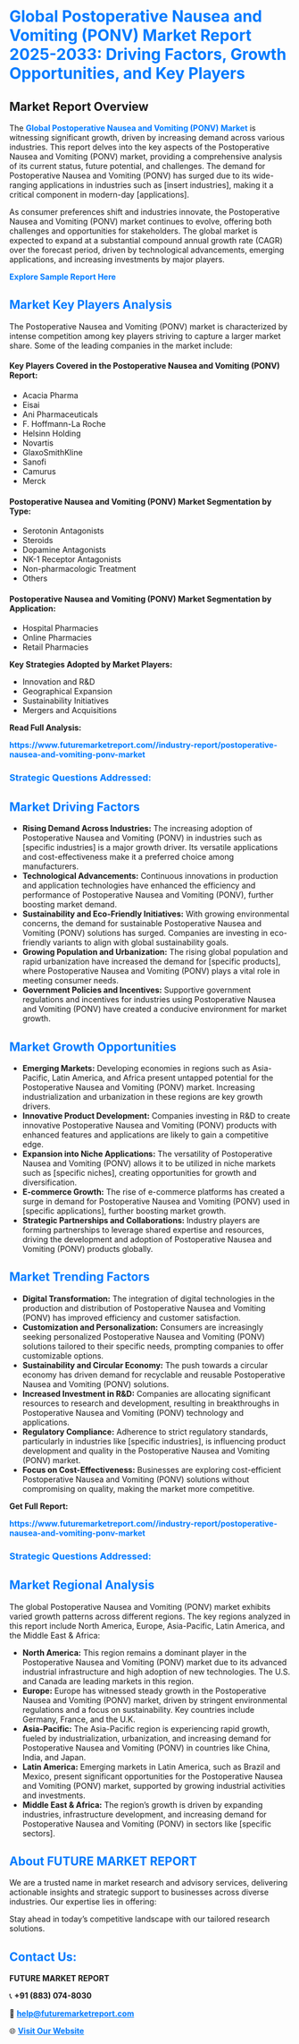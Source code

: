 <h1 style="color: #007BFF;">Global Postoperative Nausea and Vomiting (PONV) Market Report 2025-2033: Driving Factors, Growth Opportunities, and Key Players</h1>

<section id="overview">
<h2>Market Report Overview</h2>
<p>The <a href="https://www.futuremarketreport.com//industry-report/postoperative-nausea-and-vomiting-ponv-market" style="color: #007BFF; text-decoration: none;"><strong>Global Postoperative Nausea and Vomiting (PONV) Market</strong></a> is witnessing significant growth, driven by increasing demand across various industries. This report delves into the key aspects of the Postoperative Nausea and Vomiting (PONV) market, providing a comprehensive analysis of its current status, future potential, and challenges. The demand for Postoperative Nausea and Vomiting (PONV) has surged due to its wide-ranging applications in industries such as [insert industries], making it a critical component in modern-day [applications].</p>
<p>As consumer preferences shift and industries innovate, the Postoperative Nausea and Vomiting (PONV) market continues to evolve, offering both challenges and opportunities for stakeholders. The global market is expected to expand at a substantial compound annual growth rate (CAGR) over the forecast period, driven by technological advancements, emerging applications, and increasing investments by major players.</p>
</section>

<section id="overview">
<p><a href="https://www.futuremarketreport.com//request-sample/reportId=82823" style="color: #007BFF; text-decoration: none;"><strong>Explore Sample Report Here</strong></a></p>
</section>

<section id="key-players">
<h2 style="color: #007BFF;">Market Key Players Analysis</h2>
<p>The Postoperative Nausea and Vomiting (PONV) market is characterized by intense competition among key players striving to capture a larger market share. Some of the leading companies in the market include:</p>
<h4>Key Players Covered in the Postoperative Nausea and Vomiting (PONV) Report:</h4>
<ul><li>Acacia Pharma</li><li>Eisai</li><li>Ani Pharmaceuticals</li><li>F. Hoffmann-La Roche</li><li>Helsinn Holding</li><li>Novartis</li><li>GlaxoSmithKline</li><li>Sanofi</li><li>Camurus</li><li>Merck</li></ul>
<h4>Postoperative Nausea and Vomiting (PONV) Market Segmentation by Type:</h4>
<ul><li>Serotonin Antagonists</li><li>Steroids</li><li>Dopamine Antagonists</li><li>NK-1 Receptor Antagonists</li><li>Non-pharmacologic Treatment</li><li>Others</li></ul>

<h4>Postoperative Nausea and Vomiting (PONV) Market Segmentation by Application:</h4>
<ul><li>Hospital Pharmacies</li><li>Online Pharmacies</li><li>Retail Pharmacies</li></ul>
<p><strong>Key Strategies Adopted by Market Players:</strong></p>
<ul>
<li>Innovation and R&D</li>
<li>Geographical Expansion</li>
<li>Sustainability Initiatives</li>
<li>Mergers and Acquisitions</li>
</ul>
</section>

<section>
<p><strong>Read Full Analysis: </strong></p><a href="https://www.futuremarketreport.com//industry-report/postoperative-nausea-and-vomiting-ponv-market" style="color: #007BFF; text-decoration: none;"><strong>https://www.futuremarketreport.com//industry-report/postoperative-nausea-and-vomiting-ponv-market</strong></a>
<h3 style="color: #007BFF;">Strategic Questions Addressed:</h3>
</section>

<section id="driving-factors">
<h2 style="color: #007BFF;">Market Driving Factors</h2>
<ul>
<li><strong>Rising Demand Across Industries:</strong> The increasing adoption of Postoperative Nausea and Vomiting (PONV) in industries such as [specific industries] is a major growth driver. Its versatile applications and cost-effectiveness make it a preferred choice among manufacturers.</li>
<li><strong>Technological Advancements:</strong> Continuous innovations in production and application technologies have enhanced the efficiency and performance of Postoperative Nausea and Vomiting (PONV), further boosting market demand.</li>
<li><strong>Sustainability and Eco-Friendly Initiatives:</strong> With growing environmental concerns, the demand for sustainable Postoperative Nausea and Vomiting (PONV) solutions has surged. Companies are investing in eco-friendly variants to align with global sustainability goals.</li>
<li><strong>Growing Population and Urbanization:</strong> The rising global population and rapid urbanization have increased the demand for [specific products], where Postoperative Nausea and Vomiting (PONV) plays a vital role in meeting consumer needs.</li>
<li><strong>Government Policies and Incentives:</strong> Supportive government regulations and incentives for industries using Postoperative Nausea and Vomiting (PONV) have created a conducive environment for market growth.</li>
</ul>
</section>

<section id="growth-opportunities">
<h2 style="color: #007BFF;">Market Growth Opportunities</h2>
<ul>
<li><strong>Emerging Markets:</strong> Developing economies in regions such as Asia-Pacific, Latin America, and Africa present untapped potential for the Postoperative Nausea and Vomiting (PONV) market. Increasing industrialization and urbanization in these regions are key growth drivers.</li>
<li><strong>Innovative Product Development:</strong> Companies investing in R&D to create innovative Postoperative Nausea and Vomiting (PONV) products with enhanced features and applications are likely to gain a competitive edge.</li>
<li><strong>Expansion into Niche Applications:</strong> The versatility of Postoperative Nausea and Vomiting (PONV) allows it to be utilized in niche markets such as [specific niches], creating opportunities for growth and diversification.</li>
<li><strong>E-commerce Growth:</strong> The rise of e-commerce platforms has created a surge in demand for Postoperative Nausea and Vomiting (PONV) used in [specific applications], further boosting market growth.</li>
<li><strong>Strategic Partnerships and Collaborations:</strong> Industry players are forming partnerships to leverage shared expertise and resources, driving the development and adoption of Postoperative Nausea and Vomiting (PONV) products globally.</li>
</ul>
</section>

<section id="trending-factors">
<h2 style="color: #007BFF;">Market Trending Factors</h2>
<ul>
<li><strong>Digital Transformation:</strong> The integration of digital technologies in the production and distribution of Postoperative Nausea and Vomiting (PONV) has improved efficiency and customer satisfaction.</li>
<li><strong>Customization and Personalization:</strong> Consumers are increasingly seeking personalized Postoperative Nausea and Vomiting (PONV) solutions tailored to their specific needs, prompting companies to offer customizable options.</li>
<li><strong>Sustainability and Circular Economy:</strong> The push towards a circular economy has driven demand for recyclable and reusable Postoperative Nausea and Vomiting (PONV) solutions.</li>
<li><strong>Increased Investment in R&D:</strong> Companies are allocating significant resources to research and development, resulting in breakthroughs in Postoperative Nausea and Vomiting (PONV) technology and applications.</li>
<li><strong>Regulatory Compliance:</strong> Adherence to strict regulatory standards, particularly in industries like [specific industries], is influencing product development and quality in the Postoperative Nausea and Vomiting (PONV) market.</li>
<li><strong>Focus on Cost-Effectiveness:</strong> Businesses are exploring cost-efficient Postoperative Nausea and Vomiting (PONV) solutions without compromising on quality, making the market more competitive.</li>
</ul>
</section>

<section>
<p><strong>Get Full Report: </strong></p><a href="https://www.futuremarketreport.com//industry-report/postoperative-nausea-and-vomiting-ponv-market" style="color: #007BFF; text-decoration: none;"><strong>https://www.futuremarketreport.com//industry-report/postoperative-nausea-and-vomiting-ponv-market</strong></a>
<h3 style="color: #007BFF;">Strategic Questions Addressed:</h3>
</section>


<section id="regional-analysis">
<h2 style="color: #007BFF;">Market Regional Analysis</h2>
<p>The global Postoperative Nausea and Vomiting (PONV) market exhibits varied growth patterns across different regions. The key regions analyzed in this report include North America, Europe, Asia-Pacific, Latin America, and the Middle East & Africa:</p>
<ul>
<li><strong>North America:</strong> This region remains a dominant player in the Postoperative Nausea and Vomiting (PONV) market due to its advanced industrial infrastructure and high adoption of new technologies. The U.S. and Canada are leading markets in this region.</li>
<li><strong>Europe:</strong> Europe has witnessed steady growth in the Postoperative Nausea and Vomiting (PONV) market, driven by stringent environmental regulations and a focus on sustainability. Key countries include Germany, France, and the U.K.</li>
<li><strong>Asia-Pacific:</strong> The Asia-Pacific region is experiencing rapid growth, fueled by industrialization, urbanization, and increasing demand for Postoperative Nausea and Vomiting (PONV) in countries like China, India, and Japan.</li>
<li><strong>Latin America:</strong> Emerging markets in Latin America, such as Brazil and Mexico, present significant opportunities for the Postoperative Nausea and Vomiting (PONV) market, supported by growing industrial activities and investments.</li>
<li><strong>Middle East & Africa:</strong> The region’s growth is driven by expanding industries, infrastructure development, and increasing demand for Postoperative Nausea and Vomiting (PONV) in sectors like [specific sectors].</li>
</ul>
</section>

<footer>
<h2 style="color: #007BFF;">About FUTURE MARKET REPORT</h2>
<p>We are a trusted name in market research and advisory services, delivering actionable insights and strategic support to businesses across diverse industries. Our expertise lies in offering:</p>

<p>Stay ahead in today’s competitive landscape with our tailored research solutions.</p>

<h2 style="color: #007BFF;">Contact Us:</h2>
<p><strong>FUTURE MARKET REPORT</strong></p>
<p>📞 <strong>+91 (883) 074-8030</strong></p>
<p>📧 <strong><a href="mailto:help@futuremarketreport.com" style="color: #007BFF;">help@futuremarketreport.com</a></strong></p>
<p>🌐 <strong><a href="https://www.futuremarketreport.com/" style="color: #007BFF;">Visit Our Website</a></strong></p>
</footer>